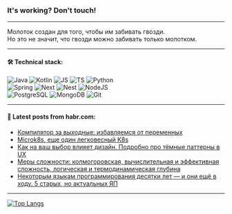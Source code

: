 ### It's working? Don't touch!

---
Молоток создан для того, чтобы им забивать гвозди. <br>
Но это не значит, что гвозди можно забивать только молотком.

---

#### 🛠️ Technical stack:

![Java](https://img.shields.io/badge/Java-informational?logo=Oracle&style=flat&logoColor=white&color=FF4500)
![Kotlin](https://img.shields.io/badge/Kotlin-informational?logo=Kotlin&style=flat&logoColor=white&color=774D97)
![JS](https://img.shields.io/badge/JS-informational?logo=javaScript&style=flat&logoColor=black&color=F7Df1E)
![TS](https://img.shields.io/badge/TypeScript-informational?logo=typeScript&style=flat&logoColor=black&color=017acc)
![Python](https://img.shields.io/badge/Python-informational?logo=Python&style=flat&logoColor=black&color=ffdd54) <br>
![Spring](https://img.shields.io/badge/SpringBoot-informational?logo=SpringBoot&style=flat&logoColor=white&color=6DB33F) 
![Next](https://img.shields.io/badge/Next.js-informational?logo=Next.js&style=flat&logoColor=white&color=3671a1)
![Nest](https://img.shields.io/badge/NestJS-informational?logo=NestJS&style=flat&logoColor=white&color=E0234E)
![NodeJS](https://img.shields.io/badge/NodeJS-informational?logo=node.js&style=flat&logoColor=white&color=70A760) <br>
![PostgreSQL](https://img.shields.io/badge/PostgreSQL-informational?logo=PostgreSQL&style=flat&logoColor=white&color=DAA520)
![MongoDB](https://img.shields.io/badge/MongoDB-informational?logo=MongoDB&style=flat&logoColor=white&color=870000)
![Git](https://img.shields.io/badge/Git-informational?logo=git&style=flat&logoColor=white&color=f74e28)

___

#### 💬 Latest posts from habr.com:

<!-- BLOG-POST-LIST:START -->
- [Компилятор за выходные: избавляемся от переменных](https://habr.com/ru/articles/793524/?utm_source=habrahabr&utm_medium=rss&utm_campaign=793524)
- [Microk8s, еще один легковесный K8s](https://habr.com/ru/companies/otus/articles/794398/?utm_source=habrahabr&utm_medium=rss&utm_campaign=794398)
- [Как на ваш выбор влияет дизайн. Подробно про тёмные паттерны в UX](https://habr.com/ru/articles/794384/?utm_source=habrahabr&utm_medium=rss&utm_campaign=794384)
- [Меры сложности: колмогоровская, вычислительная и эффективная сложность, логическая и термодинамическая глубина](https://habr.com/ru/articles/794376/?utm_source=habrahabr&utm_medium=rss&utm_campaign=794376)
- [Некоторым языкам программирования десятки лет — и они ещё в ходу. 5 старых, но актуальных ЯП](https://habr.com/ru/companies/ru_mts/articles/794300/?utm_source=habrahabr&utm_medium=rss&utm_campaign=794300)
<!-- BLOG-POST-LIST:END -->

---
[![Top Langs](https://github-readme-stats-git-master-advtsetting-gmailcom.vercel.app/api/top-langs/?username=zloylis&langs_count=10&hide_title=false&title_color=e6edf3&size_weight=0.5&count_weight=0.5&layout=compact&hide_border=true&theme=dracula)](https://github.com/zloylis)

<!-- ![GitHub stats](https://github-readme-stats-git-master-advtsetting-gmailcom.vercel.app/api?username=zloylis&show_icons=true&hide_border=true&theme=dracula&hide_title=true&include_all_commits=true&count_private=true&hide=contribs&hide_rank=true) -->
